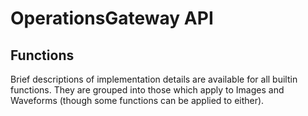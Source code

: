# OperationsGateway API

## Functions

Brief descriptions of implementation details are available for all builtin functions. They are grouped into those which apply to Images and Waveforms (though some functions can be applied to either).
